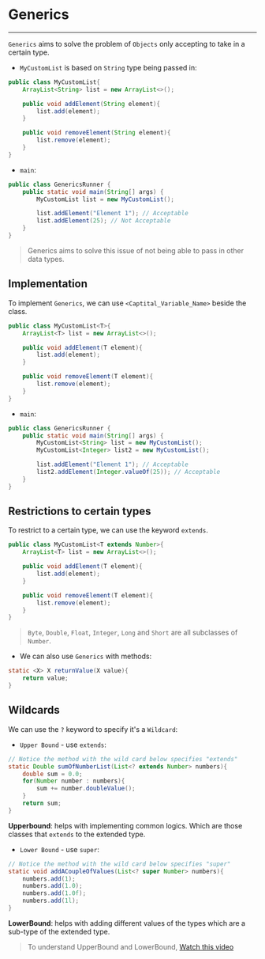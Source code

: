 # Generics

---

`Generics` aims to solve the problem of `Objects` only accepting to take in a certain type.

- `MyCustomList` is based on `String` type being passed in:

```Java
public class MyCustomList{
    ArrayList<String> list = new ArrayList<>();

    public void addElement(String element){
        list.add(element);
    }

    public void removeElement(String element){
        list.remove(element);
    }
}
```

- `main`:

```Java
public class GenericsRunner {
    public static void main(String[] args) {
        MyCustomList list = new MyCustomList();

        list.addElement("Element 1"); // Acceptable
        list.addElement(25); // Not Acceptable
    }
}
```

> Generics aims to solve this issue of not being able to pass in other data types.

## Implementation

To implement `Generics`, we can use `<Captital_Variable_Name>` beside the class.

```Java
public class MyCustomList<T>{
    ArrayList<T> list = new ArrayList<>();

    public void addElement(T element){
        list.add(element);
    }

    public void removeElement(T element){
        list.remove(element);
    }
}
```

- `main`:

```Java
public class GenericsRunner {
    public static void main(String[] args) {
        MyCustomList<String> list = new MyCustomList();
        MyCustomList<Integer> list2 = new MyCustomList();

        list.addElement("Element 1"); // Acceptable
        list2.addElement(Integer.valueOf(25)); // Acceptable
    }
}
```

## Restrictions to certain types

To restrict to a certain type, we can use the keyword `extends`.

```Java
public class MyCustomList<T extends Number>{
    ArrayList<T> list = new ArrayList<>();

    public void addElement(T element){
        list.add(element);
    }

    public void removeElement(T element){
        list.remove(element);
    }
}
```

> `Byte`, `Double`, `Float`, `Integer`, `Long` and `Short` are all subclasses of `Number`.

- We can also use `Generics` with methods:

```Java
static <X> X returnValue(X value){
    return value;
}
```

## Wildcards

We can use the `?` keyword to specify it's a `Wildcard`:

- `Upper Bound` - use `extends`:

```Java
// Notice the method with the wild card below specifies "extends"
static Double sumOfNumberList(List<? extends Number> numbers){
    double sum = 0.0;
    for(Number number : numbers){
        sum += number.doubleValue();
    }
    return sum;
}
```

**Upperbound**: helps with implementing common logics. Which are those classes that `extends` to the extended type.

- `Lower Bound` - use `super`:

```Java
// Notice the method with the wild card below specifies "super"
static void addACoupleOfValues(List<? super Number> numbers){
    numbers.add(1);
    numbers.add(1.0);
    numbers.add(1.0f);
    numbers.add(1l);
}
```

**LowerBound**: helps with adding different values of the types which are a sub-type of the extended type.

> To understand UpperBound and LowerBound, [Watch this video](https://www.youtube.com/watch?v=o9YzJN0-AT4)
